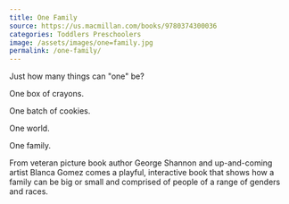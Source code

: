 ```yaml
---
title: One Family
source: https://us.macmillan.com/books/9780374300036
categories: Toddlers Preschoolers
image: /assets/images/one=family.jpg
permalink: /one-family/
---
```

Just how many things can "one" be?

One box of crayons.

One batch of cookies.

One world.

One family.

From veteran picture book author George Shannon and up-and-coming artist Blanca Gomez comes a playful, interactive book that shows how a family can be big or small and comprised of people of a range of genders and races.
